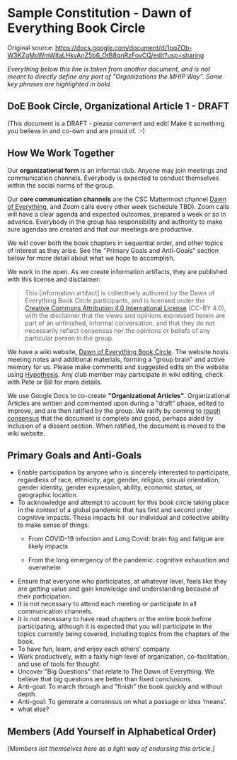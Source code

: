 # Sample Constitution - Dawn of Everything Book Circle
Original source: <https://docs.google.com/document/d/1pqZOb-W3KZgMoWmWIIaLHkvAnZ5b6_OtB8qnRzFovCQ/edit?usp=sharing>

_Everything below this line is taken from another document, and is not meant to directly define any part of "Organizations the MHIP Way". Some key phrases are highlighted in bold._

## DoE Book Circle, Organizational Article 1 - DRAFT

(This document is a DRAFT - please comment and edit! Make it something you believe in and co-own and are proud of. :-)

## How We Work Together

Our **organizational form** is an informal club. Anyone may join meetings and communication channels. Everybody is expected to conduct themselves within the social norms of the group.

Our **core communication channels** are the CSC Mattermost channel [Dawn of Everything](https://chat.collectivesensecommons.org/agora/channels/dawn-of-everything), and Zoom calls every other week (schedule TBD). Zoom calls will have a clear agenda and expected outcomes, prepared a week or so in advance. Everybody in the group has responsibility and authority to make sure agendas are created and that our meetings are productive.

We will cover both the book chapters in sequential order, and other topics of interest as they arise. See the "Primary Goals and Anti-Goals" section below for more detail about what we hope to accomplish.

We work in the open. As we create information artifacts, they are published with this license and disclaimer:

> This [information artifact] is collectively authored by the Dawn of Everything Book Circle participants, and is licensed under the [Creative Commons Attribution 4.0 International License](http://creativecommons.org/licenses/by/4.0/) (CC-BY 4.0), with the disclaimer that the views and opinions expressed herein are part of an unfinished, informal conversation, and that they do not necessarily reflect consensus nor the opinions or beliefs of any particular person in the group.

We have a wiki website, [Dawn of Everything Book Circle](https://doe.bookcircle.academy). The website hosts meeting notes and additional materials, forming a "group brain" and active memory for us. Please make comments and suggested edits on the website using [Hypothesis](https://web.hypothes.is/). Any club member may participate in wiki editing, check with Pete or Bill for more details.

We use Google Docs to co-create **"Organizational Articles"**. Organizational Articles are written and commented upon during a "draft" phase, edited to improve, and are then ratified by the group. We ratify by coming to [rough consensus](https://en.wikipedia.org/wiki/Rough_consensus) that the document is complete and good, perhaps aided by inclusion of a dissent section. When ratified, the document is moved to the wiki website.

## Primary Goals and Anti-Goals

- Enable participation by anyone who is sincerely interested to participate, regardless of race, ethnicity, age, gender, religion, sexual orientation, gender identity, gender expression, ability, economic status, or geographic location.
- To acknowledge and attempt to account for this book circle taking place in the context of a global pandemic that has first and second order cognitive impacts. These impacts hit  our individual and collective ability to make sense of things.
	- From COVID-19 infection and Long Covid: brain fog and fatigue are likely impacts
    
	- From the long emergency of the pandemic: cognitive exhaustion and overwhelm
-   Ensure that everyone who participates, at whatever level, feels like they are getting value and gain knowledge and understanding because of their participation.
-   It is not necessary to attend each meeting or participate in all communication channels.
-   It is not necessary to have read chapters or the entire book before participating, although it is expected that you will participate in the topics currently being covered, including topics from the chapters of the book.
-   To have fun, learn, and enjoy each others' company.
-   Work productively, with a fairly high level of organization, co-facilitation, and use of tools for thought.
-   Uncover "Big Questions" that relate to The Dawn of Everything. We believe that big questions are better than fixed conclusions.
-   Anti-goal: To march through and "finish" the book quickly and without depth.
-   Anti-goal: To generate a consensus on what a passage or idea ‘means’.
-   what else?

## Members (Add Yourself in Alphabetical Order)

_[Members list themselves here as a light way of endorsing this article.]_